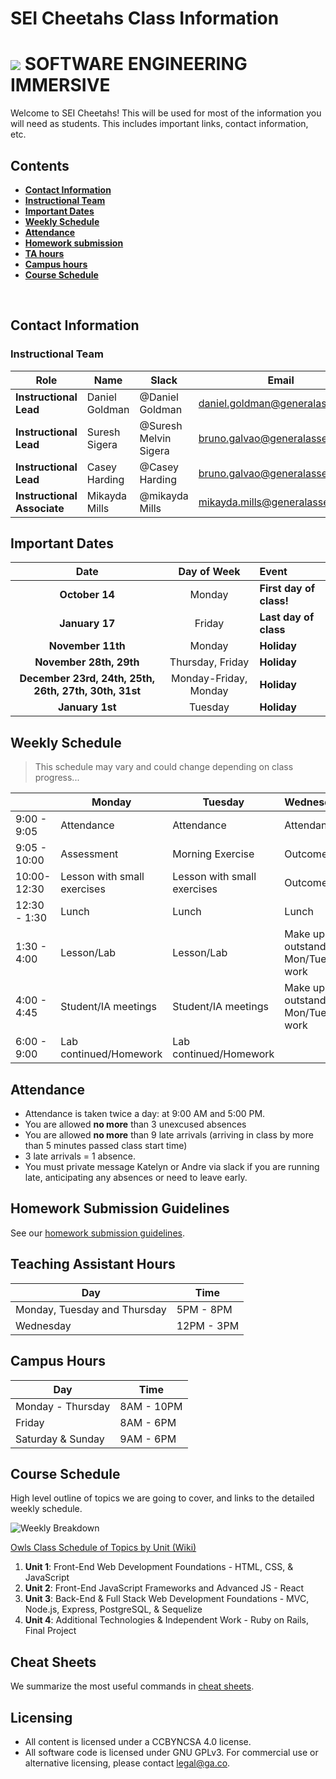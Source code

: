 # SEI Cheetahs Class Information

# ![](https://ga-dash.s3.amazonaws.com/production/assets/logo-9f88ae6c9c3871690e33280fcf557f33.png)  SOFTWARE ENGINEERING IMMERSIVE

Welcome to SEI Cheetahs! This will be used for most of the information you will need as students. This includes important links, contact information, etc.

## Contents

- [**Contact Information**](#contact-information)
- [**Instructional Team**](#instructional-team)
- [**Important Dates**](#important-dates)
- [**Weekly Schedule**](#weekly-schedule)
- [**Attendance**](#attendance)
- [**Homework submission**](#homework-submission-guidelines)
- [**TA hours**](#teaching-assistant-hours)
- [**Campus hours**](#campus-hours)
- [**Course Schedule**](#course-schedule)
<br>

## Contact Information

### Instructional Team

| Role                        | Name          | Slack        | Email                          | GitHub Enterprise                                       |
| --------------------------- | ------------- | ------------ | ------------------------------ | ------------------------------------------------------- |
| **Instructional Lead**      | Daniel Goldman   | @Daniel Goldman | daniel.goldman@generalassemb.ly   | [dan-goldman](https://git.generalassemb.ly/dan-goldman) |
| **Instructional Lead**      | Suresh Sigera | @Suresh Melvin Sigera | bruno.galvao@generalassemb.ly   | [sureshmelvinsigera](https://git.generalassemb.ly/sureshmelvinsigera) |
| **Instructional Lead**      | Casey Harding   | @Casey Harding | bruno.galvao@generalassemb.ly   | [bruno](https://git.generalassemb.ly/brunopgalvao) |
| **Instructional Associate** | Mikayda Mills | @mikayda Mills | mikayda.mills@generalassemb.ly | [kdabug](https://git.generalassemb.ly/kdabug)



## Important Dates

| Date | Day of Week | Event |
|:----:|:-----------:|:------|
| **October 14**  | Monday | **First day of class!** |
| **January 17** | Friday | **Last day of class** |
| **November 11th** | Monday | **Holiday** |
| **November 28th, 29th** | Thursday, Friday | **Holiday** |
| **December 23rd, 24th, 25th, 26th, 27th, 30th, 31st** | Monday-Friday, Monday| **Holiday** |
| **January 1st** | Tuesday | **Holiday** |

## Weekly Schedule
> This schedule may vary and could change depending on class progress...  

|             | Monday | Tuesday | Wednesday | Thursday | Friday |
| ------------|--------|---------|-----------|----------|--------|
|9:00 - 9:05| Attendance | Attendance | Attendance | Attendance | Attendance |
|9:05 - 10:00| Assessment | Morning Exercise | Outcomes | Morning Exercise | Review/Advanced Topic |
|10:00-12:30|Lesson with small exercises| Lesson with small exercises| Outcomes | Lesson with small exercises| Lesson with small exercises |
|12:30 - 1:30| Lunch | Lunch | Lunch | Lunch | Lunch |
|1:30 - 4:00| Lesson/Lab | Lesson/Lab | Make up outstanding Mon/Tues work| Lesson/Lab | Lesson/Lab | 
|4:00 - 4:45| Student/IA meetings | Student/IA meetings | Make up outstanding Mon/Tues work| Student/IA meetings | Student/IA meetings |
|6:00 - 9:00  | Lab continued/Homework | Lab continued/Homework | | Lab continued/Homework | Lab continued/Homework | 


## Attendance

* Attendance is taken twice a day: at 9:00 AM and 5:00 PM.
* You are allowed **no more** than 3 unexcused absences
* You are allowed **no more** than 9 late arrivals (arriving in class by more than 5 minutes passed class start time)
* 3 late arrivals = 1 absence.
* You must private message Katelyn or Andre via slack if you are running late, anticipating any absences or need to leave early.  

## Homework Submission Guidelines

See our [homework submission guidelines](HOMEWORK_SUBMISSION.md).

## Teaching Assistant Hours

| Day | Time |
|-----|------|
| Monday, Tuesday and Thursday | 5PM - 8PM
| Wednesday | 12PM - 3PM |

## Campus Hours

| Day               | Time       |
|-------------------|------------|
| Monday - Thursday | 8AM - 10PM |
| Friday            | 8AM - 6PM  |
| Saturday & Sunday | 9AM - 6PM  |

## Course Schedule

High level outline of topics we are going to cover, and links to the detailed weekly schedule.


![Weekly Breakdown](https://git.generalassemb.ly/sei-nyc-cheetahs/class-info/blob/master/cheetahs_weekly_breakdown.png)

[Owls Class Schedule of Topics by Unit (Wiki)](https://git.generalassemb.ly/sei-nyc-cheetahs/class-info/wiki/Weekly-Schedules)

1. **Unit 1**: Front-End Web Development Foundations - HTML, CSS, & JavaScript
2. **Unit 2**: Front-End JavaScript Frameworks and Advanced JS - React
3. **Unit 3**: Back-End & Full Stack Web Development Foundations - MVC, Node.js, Express, PostgreSQL, & Sequelize
4. **Unit 4**: Additional Technologies & Independent Work - Ruby on Rails, Final Project

## Cheat Sheets

We summarize the most useful commands in [cheat sheets](https://git.generalassemb.ly/sei-cheetahs/class-info/wiki/Cheat-Sheets).

## Licensing

* All content is licensed under a CC­BY­NC­SA 4.0 license.
* All software code is licensed under GNU GPLv3. For commercial use or alternative licensing, please contact legal@ga.co.
